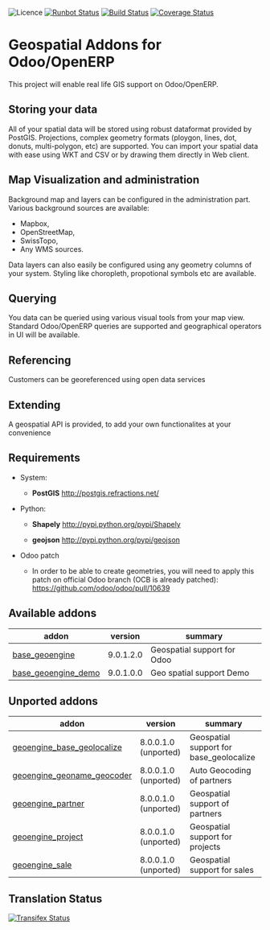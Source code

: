 ![Licence](https://img.shields.io/badge/licence-AGPL--3-blue.svg)
[![Runbot Status](https://runbot.odoo-community.org/runbot/badge/flat/115/9.0.svg)](https://runbot.odoo-community.org/runbot/repo/github-com-oca-geospatial-115)
[![Build Status](https://travis-ci.org/OCA/geospatial.svg?branch=9.0)](https://travis-ci.org/OCA/geospatial)
[![Coverage Status](https://coveralls.io/repos/OCA/geospatial/badge.png?branch=9.0)](https://coveralls.io/r/OCA/geospatial?branch=9.0)

Geospatial Addons for Odoo/OpenERP
==================================

This project will enable real life GIS support on Odoo/OpenERP.

Storing your data
-----------------

All of your spatial data will be stored using robust dataformat provided by PostGIS.
Projections, complex geometry formats (ploygon, lines, dot, donuts, multi-polygon, etc) are supported.
You can import your spatial data with ease using WKT and CSV or by drawing them directly in Web client.

Map Visualization and administration
------------------------------------

Background map and layers can be configured in the administration part.
Various background sources are available:

 - Mapbox,
 - OpenStreetMap,
 - SwissTopo,
 - Any WMS sources.

Data layers can also easily be configured using any geometry columns of your system.
Styling like choropleth, propotional symbols etc are available.

Querying
--------

You data can be queried using various visual tools from your map view.
Standard Odoo/OpenERP queries are supported and geographical operators in UI will be available.


Referencing
-----------

Customers can be georeferenced using open data services

Extending
---------

A geospatial API is provided, to add your own functionalites at your convenience


Requirements
------------

* System:
  *  **PostGIS** http://postgis.refractions.net/

* Python:
  *  **Shapely** http://pypi.python.org/pypi/Shapely

  *  **geojson** http://pypi.python.org/pypi/geojson

* Odoo patch

  * In order to be able to create geometries, you will need to apply this patch on official Odoo branch (OCB is already patched): https://github.com/odoo/odoo/pull/10639

[//]: # (addons)
Available addons
----------------
addon | version | summary
--- | --- | ---
[base_geoengine](base_geoengine/) | 9.0.1.2.0 | Geospatial support for Odoo
[base_geoengine_demo](base_geoengine_demo/) | 9.0.1.0.0 | Geo spatial support Demo

Unported addons
---------------
addon | version | summary
--- | --- | ---
[geoengine_base_geolocalize](geoengine_base_geolocalize/) | 8.0.0.1.0 (unported) | Geospatial support for base_geolocalize
[geoengine_geoname_geocoder](geoengine_geoname_geocoder/) | 8.0.0.1.0 (unported) | Auto Geocoding of partners
[geoengine_partner](geoengine_partner/) | 8.0.0.1.0 (unported) | Geospatial support of partners
[geoengine_project](geoengine_project/) | 8.0.0.1.0 (unported) | Geospatial support for projects
[geoengine_sale](geoengine_sale/) | 8.0.0.1.0 (unported) | Geospatial support for sales

[//]: # (end addons)

Translation Status
------------------
[![Transifex Status](https://www.transifex.com/projects/p/OCA-geospatial-9-0/chart/image_png)](https://www.transifex.com/projects/p/OCA-geospatial-9-0)
